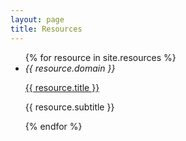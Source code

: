 ```yaml
---
layout: page
title: Resources
---
```


<ul class="list">
  {% for resource in site.resources %}
    <li>
      <em class="list-info">
        {{ resource.domain }}
      </em>
      <p class="list-title">
        <a href="{{ resource.url | prepend: site.baseurl }}">{{ resource.title }}</a>
      </p>
      <p class="list-subtitle">{{ resource.subtitle }}</p>
    </li>
  {% endfor %}
</ul>